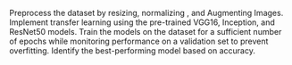 Preprocess the dataset by resizing, normalizing , and Augmenting Images.
Implement transfer learning using the pre-trained VGG16, Inception, and ResNet50 models.
Train the models on the dataset for a sufficient number of epochs while monitoring performance on a validation set to prevent overfitting.
Identify the best-performing model based on accuracy.
